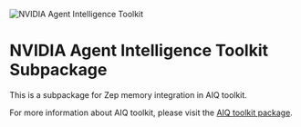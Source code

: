 <!--
SPDX-FileCopyrightText: Copyright (c) 2025, NVIDIA CORPORATION & AFFILIATES. All rights reserved.
SPDX-License-Identifier: Apache-2.0

Licensed under the Apache License, Version 2.0 (the "License");
you may not use this file except in compliance with the License.
You may obtain a copy of the License at

http://www.apache.org/licenses/LICENSE-2.0

Unless required by applicable law or agreed to in writing, software
distributed under the License is distributed on an "AS IS" BASIS,
WITHOUT WARRANTIES OR CONDITIONS OF ANY KIND, either express or implied.
See the License for the specific language governing permissions and
limitations under the License.
-->

![NVIDIA Agent Intelligence Toolkit](https://media.githubusercontent.com/media/NVIDIA/AIQtoolkit/refs/heads/main/docs/source/_static/aiqtoolkit_banner.png "AIQ toolkit banner image")

# NVIDIA Agent Intelligence Toolkit Subpackage
This is a subpackage for Zep memory integration in AIQ toolkit.

For more information about AIQ toolkit, please visit the [AIQ toolkit package](https://pypi.org/project/aiqtoolkit/).
